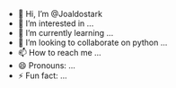 - 👋 Hi, I’m @Joaldostark
- 👀 I’m interested in ...
- 🌱 I’m currently learning ...
- 💞️ I’m looking to collaborate on python ...
- 📫 How to reach me ...
- 😄 Pronouns: ...
- ⚡ Fun fact: ...

<!---
Joaldostark/Joaldostark is a ✨ special ✨ repository because its `README.md` (this file) appears on your GitHub profile.
You can click the Preview link to take a look at your changes.
--->

